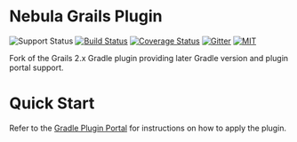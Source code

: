 Nebula Grails Plugin
====================

![Support Status](https://img.shields.io/badge/nebula-supported-brightgreen.svg)
[![Build Status](https://travis-ci.org/nebula-plugins/nebula-grails-plugin.svg?branch=master)](https://travis-ci.org/nebula-plugins/nebula-grails-plugin)
[![Coverage Status](https://coveralls.io/repos/nebula-plugins/nebula-grails-plugin/badge.svg?branch=master&service=github)](https://coveralls.io/github/nebula-plugins/nebula-grails-plugin?branch=master)
[![Gitter](https://badges.gitter.im/Join%20Chat.svg)](https://gitter.im/nebula-plugins/nebula-grails-plugin?utm_source=badgeutm_medium=badgeutm_campaign=pr-badge)
[![MIT](https://img.shields.io/github/license/nebula-plugins/nebula-grails-plugin.svg)](https://opensource.org/licenses/MIT)

Fork of the Grails 2.x Gradle plugin providing later Gradle version and plugin portal support.

# Quick Start

Refer to the [Gradle Plugin Portal](https://plugins.gradle.org/plugin/nebula.grails) for instructions on how to apply the plugin.
